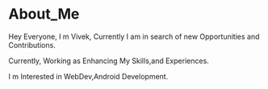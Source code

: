# About_Me

  Hey Everyone, I m Vivek, Currently I am in search of new Opportunities and Contributions.

  Currently, Working as Enhancing My Skills,and Experiences. 
  
  I m Interested in WebDev,Android Development.
  
   
